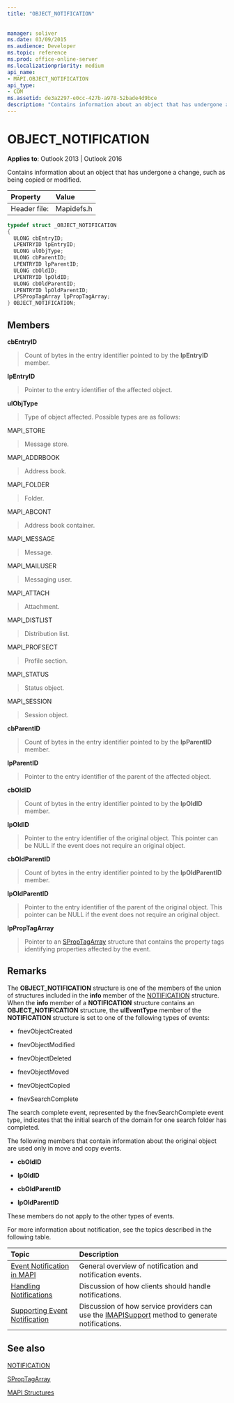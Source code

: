 ```yaml
---
title: "OBJECT_NOTIFICATION"
 
 
manager: soliver
ms.date: 03/09/2015
ms.audience: Developer
ms.topic: reference
ms.prod: office-online-server
ms.localizationpriority: medium
api_name:
- MAPI.OBJECT_NOTIFICATION
api_type:
- COM
ms.assetid: de3a2297-e0cc-427b-a978-52bade4d9bce
description: "Contains information about an object that has undergone a change, such as being copied or modified."
---
```


# OBJECT_NOTIFICATION

  
  
**Applies to**: Outlook 2013 | Outlook 2016 
  
Contains information about an object that has undergone a change, such as being copied or modified.
  
|Property |Value |
|:-----|:-----|
|Header file:  <br/> |Mapidefs.h  <br/> |
   
```cpp
typedef struct _OBJECT_NOTIFICATION
{
  ULONG cbEntryID;
  LPENTRYID lpEntryID;
  ULONG ulObjType;
  ULONG cbParentID;
  LPENTRYID lpParentID;
  ULONG cbOldID;
  LPENTRYID lpOldID;
  ULONG cbOldParentID;
  LPENTRYID lpOldParentID;
  LPSPropTagArray lpPropTagArray;
} OBJECT_NOTIFICATION;

```

## Members

 **cbEntryID**
  
> Count of bytes in the entry identifier pointed to by the **lpEntryID** member. 
    
 **lpEntryID**
  
> Pointer to the entry identifier of the affected object.
    
 **ulObjType**
  
> Type of object affected. Possible types are as follows:
    
MAPI_STORE 
  
> Message store. 
    
MAPI_ADDRBOOK 
  
> Address book. 
    
MAPI_FOLDER 
  
> Folder.
    
MAPI_ABCONT 
  
> Address book container.
    
MAPI_MESSAGE 
  
> Message.
    
MAPI_MAILUSER 
  
> Messaging user.
    
MAPI_ATTACH 
  
> Attachment.
    
MAPI_DISTLIST 
  
> Distribution list.
    
MAPI_PROFSECT 
  
> Profile section.
    
MAPI_STATUS 
  
> Status object.
    
MAPI_SESSION 
  
> Session object.
    
 **cbParentID**
  
> Count of bytes in the entry identifier pointed to by the **lpParentID** member. 
    
 **lpParentID**
  
> Pointer to the entry identifier of the parent of the affected object.
    
 **cbOldID**
  
> Count of bytes in the entry identifier pointed to by the **lpOldID** member. 
    
 **lpOldID**
  
> Pointer to the entry identifier of the original object. This pointer can be NULL if the event does not require an original object.
    
 **cbOldParentID**
  
> Count of bytes in the entry identifier pointed to by the **lpOldParentID** member. 
    
 **lpOldParentID**
  
> Pointer to the entry identifier of the parent of the original object. This pointer can be NULL if the event does not require an original object.
    
 **lpPropTagArray**
  
> Pointer to an [SPropTagArray](sproptagarray.md) structure that contains the property tags identifying properties affected by the event. 
    
## Remarks

The **OBJECT_NOTIFICATION** structure is one of the members of the union of structures included in the **info** member of the [NOTIFICATION](notification.md) structure. When the **info** member of a **NOTIFICATION** structure contains an **OBJECT_NOTIFICATION** structure, the **ulEventType** member of the **NOTIFICATION** structure is set to one of the following types of events: 
  
- fnevObjectCreated
    
- fnevObjectModified
    
- fnevObjectDeleted
    
- fnevObjectMoved
    
- fnevObjectCopied
    
- fnevSearchComplete
    
The search complete event, represented by the fnevSearchComplete event type, indicates that the initial search of the domain for one search folder has completed.
  
The following members that contain information about the original object are used only in move and copy events. 
  
- **cbOldID**
    
- **lpOldID**
    
- **cbOldParentID**
    
- **lpOldParentID**
    
These members do not apply to the other types of events.
  
For more information about notification, see the topics described in the following table.
  
|**Topic**|**Description**|
|:-----|:-----|
|[Event Notification in MAPI](event-notification-in-mapi.md) <br/> |General overview of notification and notification events. |
|[Handling Notifications](handling-notifications.md) <br/> |Discussion of how clients should handle notifications. |
|[Supporting Event Notification](supporting-event-notification.md) <br/> |Discussion of how service providers can use the [IMAPISupport](imapisupportiunknown.md) method to generate notifications. |
   
## See also



[NOTIFICATION](notification.md)
  
[SPropTagArray](sproptagarray.md)


[MAPI Structures](mapi-structures.md)

